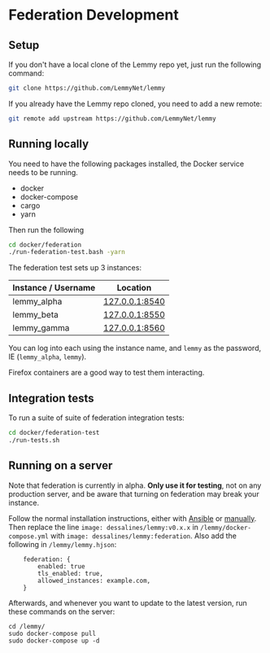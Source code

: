 # Federation Development

## Setup

If you don't have a local clone of the Lemmy repo yet, just run the following command:

```bash
git clone https://github.com/LemmyNet/lemmy
```

If you already have the Lemmy repo cloned, you need to add a new remote:
```bash
git remote add upstream https://github.com/LemmyNet/lemmy
```

## Running locally

You need to have the following packages installed, the Docker service needs to be running.

- docker
- docker-compose
- cargo
- yarn

Then run the following
```bash
cd docker/federation
./run-federation-test.bash -yarn
```

The federation test sets up 3 instances:

Instance / Username | Location
--- | ---
lemmy_alpha | [127.0.0.1:8540](http://127.0.0.1:8540)
lemmy_beta | [127.0.0.1:8550](http://127.0.0.1:8550)
lemmy_gamma | [127.0.0.1:8560](http://127.0.0.1:8560)

You can log into each using the instance name, and `lemmy` as the password, IE (`lemmy_alpha`, `lemmy`). 

Firefox containers are a good way to test them interacting.

## Integration tests

To run a suite of suite of federation integration tests:

```bash
cd docker/federation-test
./run-tests.sh
```

## Running on a server

Note that federation is currently in alpha. **Only use it for testing**, not on any production server, and be aware that turning on federation may break your instance.

Follow the normal installation instructions, either with [Ansible](administration_install_ansible.md) or
[manually](administration_install_docker.md). Then replace the line `image: dessalines/lemmy:v0.x.x` in 
`/lemmy/docker-compose.yml` with `image: dessalines/lemmy:federation`. Also add the following in
`/lemmy/lemmy.hjson`:

```
    federation: {
        enabled: true
        tls_enabled: true,
        allowed_instances: example.com,
    }
```

Afterwards, and whenever you want to update to the latest version, run these commands on the server:

```
cd /lemmy/
sudo docker-compose pull
sudo docker-compose up -d
```
